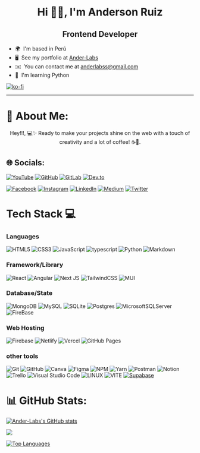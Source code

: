 <h1 align="center">Hi 👋🏻, I'm Anderson Ruiz</br> </h1>
<h2 align="center">Frontend Developer</h2>



* 🌍  I'm based in Perú
* 🖥️  See my portfolio at [Ander-Labs](http://ander-labs.vercel.app )
* ✉️  You can contact me at [anderlabss@gmail.com](mailto:anderlabss@gmail.com)
* 🧠  I'm learning Python


[![ko-fi](https://ko-fi.com/img/githubbutton_sm.svg)](https://ko-fi.com/V7V7M8JY2)

---
# 💫 About Me:
<p align="center">Hey!!!, 💻✨ Ready to make your projects shine on the web with a touch of creativity and a lot of coffee! ☕️🚀.</p>



## 🌐 Socials: 
[![YouTube](https://img.shields.io/badge/YouTube-%23FF0000.svg?style=for-the-badge&logo=youtube&logoColor=white)](https://www.youtube.com/@Ander-Labs)
[![GitHub](https://img.shields.io/badge/GitHub-%23121011.svg?style=for-the-badge&logo=github&logoColor=white)](https://www.github.com/Ander-Labs)
[![GitLab](https://img.shields.io/badge/GitLab-%23FCA121.svg?style=for-the-badge&logo=gitlab&logoColor=white)](https://gitlab.com/Ander-Labs)
[![Dev.to](https://img.shields.io/badge/DEV.to-%230A0A0A.svg?style=for-the-badge&logo=dev.to&logoColor=white)](https://www.dev.to/ander-labs)


[![Facebook](https://img.shields.io/badge/Facebook-%231877F2.svg?logo=Facebook&logoColor=white)](https://www.facebook.com/profile.php?id=100093439878416) [![Instagram](https://img.shields.io/badge/Instagram-%23E4405F.svg?logo=Instagram&logoColor=white)](https://www.instagram.com/and_tzu/) [![LinkedIn](https://img.shields.io/badge/LinkedIn-%230077B5.svg?logo=linkedin&logoColor=white)](https://www.linkedin.com/in/anderson-ruiz/) [![Medium](
https://img.shields.io/badge/Medium-12100E?logo=medium&logoColor=white)](https://medium.com/@anderlabss) [![Twitter](https://img.shields.io/badge/Twitter-%231DA1F2.svg?logo=Twitter&logoColor=white)](https://twitter.com/Ander_Labs)





# Tech Stack 💻
### Languages
![HTML5](https://img.shields.io/badge/html5-%23E34F26.svg?style=for-the-badge&logo=html5&logoColor=white)
![CSS3](https://img.shields.io/badge/css3-%231572B6.svg?style=for-the-badge&logo=css3&logoColor=white)
![JavaScript](https://img.shields.io/badge/javascript-%23323330.svg?style=for-the-badge&logo=javascript&logoColor=%23F7DF1E)
![typescript](https://img.shields.io/badge/TypeScript-%23007ACC.svg?style=for-the-badge&logo=typescript&logoColor=white
)
![Python](https://img.shields.io/badge/python-3670A0?style=for-the-badge&logo=python&logoColor=ffdd54)
![Markdown](https://img.shields.io/badge/markdown-%23000000.svg?style=for-the-badge&logo=markdown&logoColor=white) 

### Framework/Library
![React](https://img.shields.io/badge/react-%2320232a.svg?style=for-the-badge&logo=react&logoColor=%2361DAFB) 
![Angular](https://img.shields.io/badge/Angular-%23DD0031.svg?style=for-the-badge&logo=angular&logoColor=white
)
![Next JS](https://img.shields.io/badge/Next-black?style=for-the-badge&logo=next.js&logoColor=white)
![TailwindCSS](https://img.shields.io/badge/tailwindcss-%2338B2AC.svg?style=for-the-badge&logo=tailwind-css&logoColor=white)
![MUI](https://img.shields.io/badge/MUI-%230081CB.svg?style=for-the-badge&logo=material-ui&logoColor=white)



<!--### Python Framework/Library-->
<!--![DjangoREST](https://img.shields.io/badge/DJANGO-REST-ff1709?style=for-the-badge&logo=django&logoColor=white&color=ff1709&labelColor=gray)-->
<!--![Django](https://img.shields.io/badge/django-%23092E20.svg?style=for-the-badge&logo=django&logoColor=white)-->
<!--![Flask](https://img.shields.io/badge/flask-%23000.svg?style=for-the-badge&logo=flask&logoColor=white)-->

### Database/State
![MongoDB](https://img.shields.io/badge/MongoDB-%234ea94b.svg?style=for-the-badge&logo=mongodb&logoColor=white)
![MySQL](https://img.shields.io/badge/mysql-%2300f.svg?style=for-the-badge&logo=mysql&logoColor=white)
![SQLite](https://img.shields.io/badge/sqlite-%2307405e.svg?style=for-the-badge&logo=sqlite&logoColor=white)
![Postgres](https://img.shields.io/badge/postgres-%23316192.svg?style=for-the-badge&logo=postgresql&logoColor=white)
![MicrosoftSQLServer](https://img.shields.io/badge/Microsoft%20SQL%20Sever-CC2927?style=for-the-badge&logo=microsoft%20sql%20server&logoColor=white)
![FireBase](https://img.shields.io/badge/Firebase-%23039BE5.svg?style=for-the-badge&logo=firebase
)


<!--### Backend-->
<!--![Express.js](https://img.shields.io/badge/express.js-%23404d59.svg?style=for-the-badge&logo=express&logoColor=%2361DAFB)-->
<!--![NodeJS](https://img.shields.io/badge/node.js-6DA55F?style=for-the-badge&logo=node.js&logoColor=white)-->
<!--![API](https://img.shields.io/badge/-API-000?style=for-the-badge&logo=fastapi)-->

### Web Hosting
![Firebase](https://img.shields.io/badge/firebase-%23039BE5.svg?style=for-the-badge&logo=firebase)
![Netlify](https://img.shields.io/badge/netlify-%23000000.svg?style=for-the-badge&logo=netlify&logoColor=#00C7B7)
![Vercel](https://img.shields.io/badge/vercel-%23000000.svg?style=for-the-badge&logo=vercel&logoColor=white)
![GitHub Pages](https://img.shields.io/badge/-GitHub%20Pages-000?style=for-the-badge&logo=github)

### other tools
![Git](https://img.shields.io/badge/-Git-000?style=for-the-badge&logo=git)
![GitHub](https://img.shields.io/badge/GitHub-%23121011.svg?style=for-the-badge&logo=github&logoColor=white)
![Canva](https://img.shields.io/badge/Canva-%2300C4CC.svg?style=for-the-badge&logo=Canva&logoColor=white)
![Figma](https://img.shields.io/badge/figma-%23F24E1E.svg?style=for-the-badge&logo=figma&logoColor=white)
![NPM](https://img.shields.io/badge/-NPM-000?style=for-the-badge&logo=npm)
![Yarn](https://img.shields.io/badge/-yarn-000?style=for-the-badge&logo=yarn)
![Postman](https://img.shields.io/badge/Postman-FF6C37?style=for-the-badge&logo=postman&logoColor=white)
![Notion](https://img.shields.io/badge/Notion-%23000000.svg?style=for-the-badge&logo=notion&logoColor=white)
![Trello](https://img.shields.io/badge/Trello-%23026AA7.svg?style=for-the-badge&logo=Trello&logoColor=white)
![Visual Studio Code](https://img.shields.io/badge/Visual%20Studio%20Code-0078d7.svg?style=for-the-badge&logo=visual-studio-code&logoColor=white)
![LINUX](https://img.shields.io/badge/Linux-FCC624?style=for-the-badge&logo=linux&logoColor=black)
![VITE](https://img.shields.io/badge/Vite-%2306465D.svg?style=for-the-badge&logo=vite&logoColor=white
)
[![Supabase](https://img.shields.io/badge/Supabase-%233ECF8E.svg?style=for-the-badge&logo=supabase&logoColor=white)](https://supabase.io)


# 📊 GitHub Stats:

<a href="http://www.github.com/Ander-Labs"><img src="https://github-readme-stats.vercel.app/api?username=Ander-Labs&show_icons=true&hide=&count_private=true&title_color=f97316&text_color=ffffff&icon_color=facc15&bg_color=1c1917&hide_border=true&show_icons=true" alt="Ander-Labs's GitHub stats" /></a>

<a href="http://www.github.com/Ander-Labs"><img src="https://github-readme-streak-stats.herokuapp.com/?user=Ander-Labs&stroke=ffffff&background=1c1917&ring=f97316&fire=f97316&currStreakNum=ffffff&currStreakLabel=f97316&sideNums=ffffff&sideLabels=ffffff&dates=ffffff&hide_border=true" /></a>

<a href="https://github.com/Ander-Labs" align="left"><img src="https://github-readme-stats.vercel.app/api/top-langs/?username=Ander-Labs&langs_count=10&title_color=f97316&text_color=ffffff&icon_color=facc15&bg_color=1c1917&hide_border=true&locale=en&custom_title=Top%20%Languages" alt="Top Languages" /></a> 
